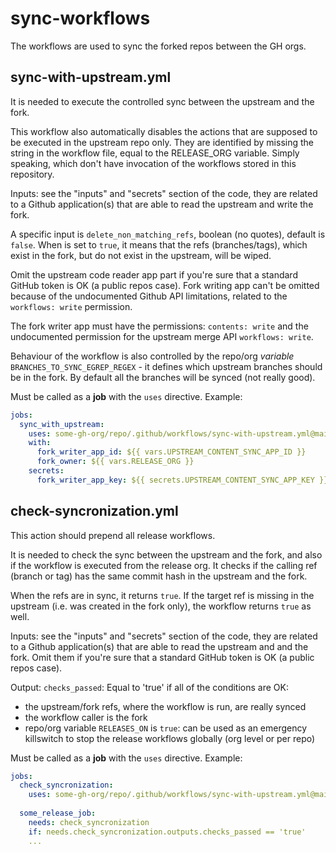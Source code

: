 # sync-workflows

The workflows are used to sync the forked repos between the GH orgs.

## sync-with-upstream.yml

It is needed to execute the controlled sync between the upstream and the fork.

This workflow also automatically disables the actions that are supposed to be executed in the upstream repo only. They are identified by missing the string in the workflow file, equal to the RELEASE_ORG variable. Simply speaking, which don't have invocation of the workflows stored in this repository.

Inputs: see the "inputs" and "secrets" section of the code, they are related to a Github application(s) that are able to read the upstream and write the fork.

A specific input is `delete_non_matching_refs`, boolean (no quotes), default is `false`. When is set to `true`, it means that the refs (branches/tags), which exist in the fork, but do not exist in the upstream, will be wiped.

Omit the upstream code reader app part if you're sure that a standard GitHub token is OK (a public repos case). Fork writing app can't be omitted because of the undocumented Github API limitations, related to the `workflows: write` permission.

The fork writer app must have the permissions: `contents: write` and the undocumented permission for the upstream merge API `workflows: write`.

Behaviour of the workflow is also controlled by the repo/org _variable_ `BRANCHES_TO_SYNC_EGREP_REGEX` - it defines which upstream branches should be in the fork. By default all the branches will be synced (not really good).

Must be called as a **job** with the `uses` directive. Example:

```yml
jobs:
  sync_with_upstream:
    uses: some-gh-org/repo/.github/workflows/sync-with-upstream.yml@main
    with:
      fork_writer_app_id: ${{ vars.UPSTREAM_CONTENT_SYNC_APP_ID }}
      fork_owner: ${{ vars.RELEASE_ORG }}
    secrets:
      fork_writer_app_key: ${{ secrets.UPSTREAM_CONTENT_SYNC_APP_KEY }}
```

## check-syncronization.yml

This action should prepend all release workflows.

It is needed to check the sync between the upstream and the fork, and also if the workflow is executed from the release org. It checks if the calling ref (branch or tag) has the same commit hash in the upstream and the fork.

When the refs are in sync, it returns `true`. If the target ref is missing in the upstream (i.e. was created in the fork only), the workflow returns `true` as well.

Inputs: see the "inputs" and "secrets" section of the code, they are related to a Github application(s) that are able to read the upstream and and the fork. Omit them if you're sure that a standard GitHub token is OK (a public repos case).

Output: `checks_passed`: Equal to 'true' if all of the conditions are OK:

- the upstream/fork refs, where the workflow is run, are really synced
- the workflow caller is the fork
- repo/org variable `RELEASES_ON` is `true`: can be used as an emergency killswitch to stop the release workflows globally (org level or per repo)

Must be called as a **job** with the `uses` directive. Example:

```yml
jobs:
  check_syncronization:
    uses: some-gh-org/repo/.github/workflows/sync-with-upstream.yml@main
  
  some_release_job:
    needs: check_syncronization
    if: needs.check_syncronization.outputs.checks_passed == 'true'
    ...
```
